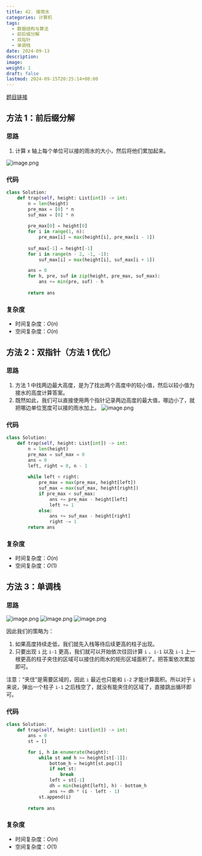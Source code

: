 ```yaml
---
title: 42. 接雨水
categories: 计算机
tags:
  - 数据结构与算法
  - 前后缀分解
  - 双指针
  - 单调栈
date: 2024-09-13
description: 
image: 
weight: 1
draft: false
lastmod: 2024-09-15T20:25:14+08:00
---
```

[题目链接](https://leetcode.cn/problems/trapping-rain-water/description/?envType=study-plan-v2&envId=top-100-liked)

## 方法 1：前后缀分解

### 思路

1. 计算 x 轴上每个单位可以接的雨水的大小，然后将他们累加起来。

![image.png](https://raw.githubusercontent.com/oLd-Y/PicGoPictures/main/20240913130258.png)

### 代码

```python
class Solution:
    def trap(self, height: List[int]) -> int:
        n = len(height)
        pre_max = [0] * n
        suf_max = [0] * n
        
        pre_max[0] = height[0]
        for i in range(1, n):
            pre_max[i] = max(height[i], pre_max[i - 1])
        
        suf_max[-1] = height[-1]
        for i in range(n - 2, -1, -1):
            suf_max[i] = max(height[i], suf_max[i + 1])

        ans = 0
        for h, pre, suf in zip(height, pre_max, suf_max):
            ans += min(pre, suf) - h
        
        return ans
```

### 复杂度
- 时间复杂度：$O(n)$
- 空间复杂度：$O(n)$

## 方法 2：双指针（方法 1 优化）

### 思路

1. 方法 1 中找两边最大高度，是为了找出两个高度中的较小值，然后以较小值为接水的高度计算答案。
2. 既然如此，我们可以直接使用两个指针记录两边高度的最大值，哪边小了，就把哪边单位宽度可以接的雨水加上。
![image.png](https://raw.githubusercontent.com/oLd-Y/PicGoPictures/main/20240914093520.png)

### 代码

```python
class Solution:
    def trap(self, height: List[int]) -> int:
        n = len(height)
        pre_max = suf_max = 0
        ans = 0
        left, right = 0, n - 1
        
        while left < right:
            pre_max = max(pre_max, height[left])
            suf_max = max(suf_max, height[right])
            if pre_max < suf_max:
                ans += pre_max - height[left]
                left += 1
            else: 
                ans += suf_max - height[right]
                right -= 1
        return ans
```

### 复杂度
- 时间复杂度：$O(n)$
- 空间复杂度：$O(1)$

## 方法 3：单调栈

### 思路

![image.png](https://raw.githubusercontent.com/oLd-Y/PicGoPictures/main/20240915195917.png)
![image.png](https://raw.githubusercontent.com/oLd-Y/PicGoPictures/main/20240915201747.png)
![image.png](https://raw.githubusercontent.com/oLd-Y/PicGoPictures/main/20240915201811.png)



因此我们的策略为：
1. 如果高度持续走低，我们就先入栈等待后续更高的柱子出现。
2. 只要出现 `i` 比 `i-1` 更高，我们就可以开始依次往回计算 `i` 、`i-1` 以及 `i-1` 上一根更高的柱子夹住的区域可以接住的雨水的矩形区域面积了。把答案依次累加即可。

注意：“夹住”是需要区域的，因此 `i` 最近也只能和 `i-2` 才能计算面积。所以对于 `i` 来说，弹出一个柱子 `i-1` 之后栈空了，就没有能夹住的区域了，直接跳出循环即可。

### 代码

```python
class Solution:
    def trap(self, height: List[int]) -> int:
        ans = 0
        st = []

        for i, h in enumerate(height):
            while st and h >= height[st[-1]]:
                bottom_h = height[st.pop()]
                if not st:
                    break
                left = st[-1]
                dh = min(height[left], h) - bottom_h
                ans += dh * (i - left - 1)
            st.append(i)
            
        return ans
```

### 复杂度
- 时间复杂度：$O(n)$
- 空间复杂度：$O(1)$


